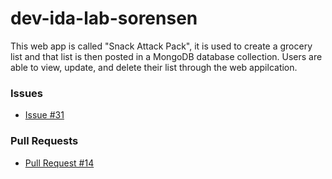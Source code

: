 # dev-ida-lab-sorensen
This web app is called "Snack Attack Pack", it is used to create a grocery list and that list is then posted in a MongoDB database collection. Users are able to view, update, and delete their list through the web appilcation.

### Issues
- [Issue #31](https://github.com/babayaga1013/dev-ida-lab-sorensen/issues/30)
### Pull Requests
- [Pull Request #14](https://github.com/smaldonado1326/effective-lamp-sam01/pull/14)

